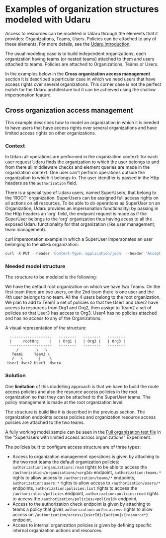 # Examples of organization structures modeled with Udaru

Access to resources can be modeled in Udaru through the elements that it provides: Organizations, Teams, Users. Policies can be attached to any of these elements. For more details, see the [Udaru Introduction][].

The usual modeling case is to build independent organizations, each organization having teams (or nested teams) attached to them and users attached to teams. Policies are attached to Organizations, Teams or Users.

In the examples below in the **Cross organization access management** section it is described a particular case in which we need users that have access rights over several organizations. This corner case is not the perfect match for the Udaru architecture but it can be achieved using the shallow impersonation feature.

## Cross organization access management

This example describes how to model an organization in which it is needed to have users that have access rights over several organizations and have limited access rights on other organizations.

### Context

In Udaru all operations are performed in the organization context: for each user request Udaru finds the organization to which the user belongs to and from there all middleware checks and element queries are made in the organization context. One user can't perform operations outside the organization to which it belongs to. The user identifier is passed in the Http headers as the `authorization` field.

There is a special type of Udaru users, named SuperUsers, that belong to the 'ROOT' organization. SuperUsers can be assigned full access rights on all actions on all resources. To be able to do operations as SuperUser on an Organization, Udaru provides an impersonation functionality: by passing in the Http headers an 'org' field, the endpoint request is made as if the SuperUser belongs to the 'org' organization thus having acess to all the exposed Udaru functionality for that organization (like user management, team management).

curl impersonation example in which a SuperUser impersonates an user belonging to the `WONKA` organization:
```javascript
curl -X PUT --header 'Content-Type: application/json' --header 'Accept: application/json' --header 'authorization: ROOTID' --header 'org: WONKA' -d '{"policies":["PolicyID"]}' 'http://localhost:8080/authorization/teams/TeamID/policies'
```

### Needed model structure

The structure to be modeled is the following:

We have the default root organization on which we have two Teams. On the first team there are two users, on the 2nd team there is one user and the 4th user belongs to no team. All the 4 users belong to the root organization.
We plan to add to Team1 a set of policies so that the User1 and User2 have access to resources from Org1 and Org2, then assign to Team2 a set of policies so that User3 has access to Org3. User4 has no policies attached and has no access to any of the Organizations.

A visual representation of the structure:
```
  -------------------   --------   --------   --------
  |     rootOrg     |   | Org1 |   | Org2 |   | Org3 |
  -------------------   --------   --------   --------
     /        \   \
   Team1     Team2 \
   /   \       |    \
 User1 User2 User3  User4
```

### Solution

One **limitation** of this modelling approach is that we have to build the route access policies and also the resource access policies in the root organization so that they can be attached to the SuperUser teams. The policy management is made at the root organization level.

The structure is build like it is described in the previous section.
The organization endpoints access policies and organization resource access policies are attached to the two teams.

A fully working model sample can be seen in the [Full organization test file][] in the "SuperUsers with limited access across organizations" Experiment.

The policies built to configure access structure are of three types:
-   Access to organization management operations is given by attaching to the two root teams the default organization policies: `authorization:organizations:read` rights to be able to access the `/authorization/organizations/<orgId>` endpoint, `authorization:teams:*` rights to allow access to `/authorization/teams/*` endpoints, `authorization:users:*` rights to allow access to `/authorization/users/*` endpoints, `authorization:policies:list` rights to access the `/authorization/policies` endpoint, `authorization:policies:read` rights to access the `/authorization/policies/<policyId>` endpoint,
-   Access to the authorization check endpoint is given by attaching to teams a policy that gives `authorization:authn:access` rights to allow access on `/authorization/access/{userId}/{action}/{resource*}` endpoint,
-   Access to internal organization policies is given by defining specific internal organization actions and resources.

[Udaru Introduction]: authorization-introduction.md
[Full organization test file]: ../test/integration/endToEnd/fullOrgStructure.test.js
